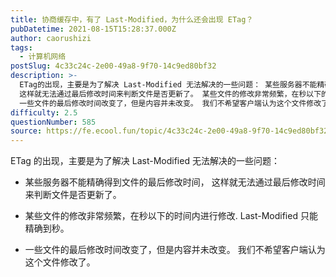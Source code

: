 ```yaml
---
title: 协商缓存中，有了 Last-Modified，为什么还会出现 ETag？
pubDatetime: 2021-08-15T15:28:37.000Z
author: caorushizi
tags:
  - 计算机网络
postSlug: 4c33c24c-2e00-49a8-9f70-14c9ed80bf32
description: >-
  ETag的出现，主要是为了解决 Last-Modified 无法解决的一些问题： 某些服务器不能精确得到文件的最后修改时间，
  这样就无法通过最后修改时间来判断文件是否更新了。 某些文件的修改非常频繁，在秒以下的时间内进行修改. Last-Modified只能精确到秒。
  一些文件的最后修改时间改变了，但是内容并未改变。 我们不希望客户端认为这个文件修改了。
difficulty: 2.5
questionNumber: 585
source: https://fe.ecool.fun/topic/4c33c24c-2e00-49a8-9f70-14c9ed80bf32
---
```


ETag 的出现，主要是为了解决 Last-Modified 无法解决的一些问题：

- 某些服务器不能精确得到文件的最后修改时间， 这样就无法通过最后修改时间来判断文件是否更新了。

- 某些文件的修改非常频繁，在秒以下的时间内进行修改. Last-Modified 只能精确到秒。

- 一些文件的最后修改时间改变了，但是内容并未改变。 我们不希望客户端认为这个文件修改了。
